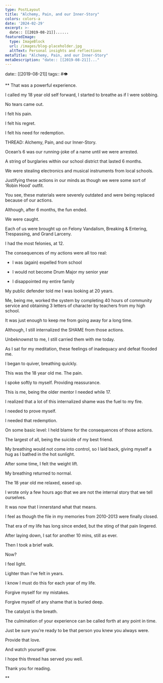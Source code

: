 ```yaml
---
type: PostLayout
title: "Alchemy, Pain, and our Inner-Story"
colors: colors-a
date: '2024-02-29'
excerpt: >-
  date:: [[2019-08-21]]......
featuredImage:
  type: ImageBlock
  url: /images/blog-placeholder.jpg
  altText: Personal insights and reflections
metaTitle: "Alchemy, Pain, and our Inner-Story"
metaDescription: "date:: [[2019-08-21]]..."
---
```

date:: [[2019-08-21]]
tags:: #👁

**
That was a powerful experience.

I called my 18 year old self forward, I started to breathe as if I were sobbing.

No tears came out.

I felt his pain.

I felt his regret.

I felt his need for redemption.

THREAD: Alchemy, Pain, and our Inner-Story.

Ocean’s 6 was our running-joke of a name until we were arrested.

A string of burglaries within our school district that lasted 6 months.

We were stealing electronics and musical instruments from local schools.

Justifying these actions in our minds as though we were some sort of ‘Robin Hood’ outfit.

You see, these materials were severely outdated and were being replaced because of our actions.

Although, after 6 months, the fun ended.

We were caught.

Each of us were brought up on Felony Vandalism, Breaking & Entering, Trespassing, and Grand Larceny.

I had the most felonies, at 12.

The consequences of my actions were all too real:

-   I was (again) expelled from school

-   I would not become Drum Major my senior year

-   I disappointed my entire family

My public defender told me I was looking at 20 years.

Me, being me, worked the system by completing 40 hours of community service and obtaining 3 letters of character by teachers from my high school.

It was just enough to keep me from going away for a long time.

Although, I still internalized the SHAME from those actions.

Unbeknownst to me, I still carried them with me today.

As I sat for my meditation, these feelings of inadequacy and defeat flooded me.

I began to quiver, breathing quickly.

This was the 18 year old me. The pain.

I spoke softly to myself. Providing reassurance.

This is me, being the older mentor I needed while 17.

I realized that a lot of this internalized shame was the fuel to my fire.

I needed to prove myself.

I needed that redemption.

On some basic level: I held blame for the consequences of those actions.

The largest of all, being the suicide of my best friend.


My breathing would not come into control, so I laid back, giving myself a hug as I bathed in the hot sunlight.

After some time, I felt the weight lift. 

My breathing returned to normal.

The 18 year old me relaxed, eased up.

I wrote only a few hours ago that we are not the internal story that we tell ourselves.

It was now that I innerstand what that means.

I feel as though the file in my memories from 2010-2013 were finally closed.

That era of my life has long since ended, but the sting of that pain lingered.

After laying down, I sat for another 10 mins, still as ever.

Then I took a brief walk.

Now?

I feel light.

Lighter than I’ve felt in years.

I know I must do this for each year of my life.

Forgive myself for my mistakes.

Forgive myself of any shame that is buried deep.

The catalyst is the breath.

The culmination of your experience can be called forth at any point in time.

Just be sure you’re ready to be that person you knew you always were.

Provide that love.

And watch yourself grow.

I hope this thread has served you well.

Thank you for reading.

**